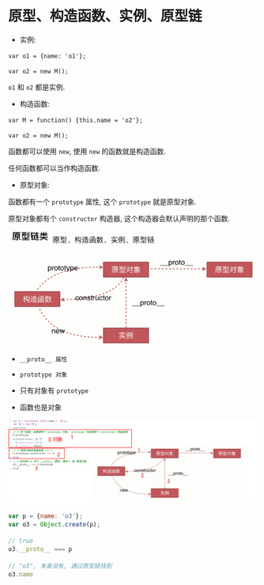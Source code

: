 # 原型、构造函数、实例、原型链

- 实例:

`var o1 = {name: 'o1'};`

`var o2 = new M();`

`o1` 和 `o2` 都是实例.

- 构造函数:

`var M = function() {this.name = 'o2'};`

`var o2 = new M();`

函数都可以使用 `new`, 使用 `new` 的函数就是构造函数.

任何函数都可以当作构造函数.

- 原型对象:

函数都有一个 `prototype` 属性, 这个 `prototype` 就是原型对象.

原型对象都有个 `constructor` 构造器, 这个构造器会默认声明的那个函数.

![](./media/proto.png)

- `__proto__ 属性`

- `prototype 对象`

- 只有对象有 `prototype`

- 函数也是对象

![](./media/proto-chain.png)

```js
var p = {name: 'o3'};
var o3 = Object.create(p);

// true
o3.__proto__ === p

// "o3", 本身没有, 通过原型链找到
o3.name
```